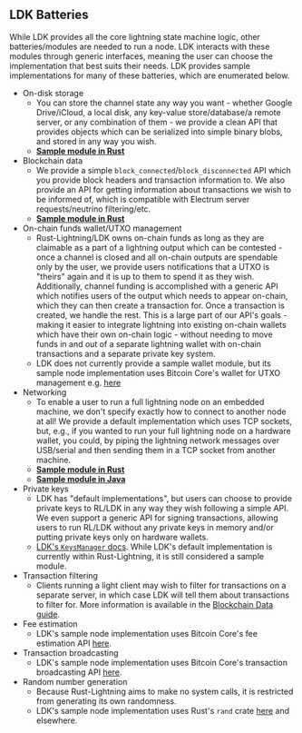 ## LDK Batteries

While LDK provides all the core lightning state machine logic, other
batteries/modules are needed to run a node. LDK interacts with these modules
through generic interfaces, meaning the user can choose the implementation that
best suits their needs. LDK provides sample implementations for many of these
batteries, which are enumerated below.

* On-disk storage
  * You can store the channel state any way you want - whether Google
  Drive/iCloud, a local disk, any key-value store/database/a remote server, or
  any combination of them - we provide a clean API that provides objects which
  can be serialized into simple binary blobs, and stored in any way you wish.
  * [**Sample module in Rust**](https://github.com/rust-bitcoin/rust-lightning/tree/main/lightning-persister)
* Blockchain data
  * We provide a simple `block_connected`/`block_disconnected`
  API which you provide block headers and transaction information to. We also
  provide an API for getting information about transactions we wish to be
  informed of, which is compatible with Electrum server requests/neutrino
  filtering/etc.
  * [**Sample module in Rust**](https://github.com/rust-bitcoin/rust-lightning/tree/main/lightning-block-sync)
* On-chain funds wallet/UTXO management
  * Rust-Lightning/LDK owns on-chain funds as long as they are claimable as
  a part of a lightning output which can be contested - once a channel is closed
  and all on-chain outputs are spendable only by the user, we provide users
  notifications that a UTXO is "theirs" again and it is up to them to spend it
  as they wish. Additionally, channel funding is accomplished with a generic API
  which notifies users of the output which needs to appear on-chain, which they
  can then create a transaction for. Once a transaction is created, we handle
  the rest. This is a large part of our API's goals - making it easier to
  integrate lightning into existing on-chain wallets which have their own
  on-chain logic - without needing to move funds in and out of a separate
  lightning wallet with on-chain transactions and a separate private key system.
  * LDK does not currently provide a sample wallet module, but its sample node
    implementation uses Bitcoin Core's wallet for UTXO management e.g. [here](https://github.com/lightningdevkit/ldk-sample/blob/2cd778e7acc959689e3b8462c529ffb3509aa1ec/src/main.rs#L245-L260)
* Networking
  * To enable a user to run a full lightning node on an embedded
  machine, we don't specify exactly how to connect to another node at all! We
  provide a default implementation which uses TCP sockets, but, e.g., if you
  wanted to run your full lightning node on a hardware wallet, you could, by
  piping the lightning network messages over USB/serial and then sending them in
  a TCP socket from another machine.
  * [**Sample module in Rust**](https://github.com/rust-bitcoin/rust-lightning/tree/main/lightning-net-tokio)
  * [**Sample module in Java**](https://github.com/lightningdevkit/ldk-garbagecollected/tree/main/src/main/java/org/ldk/batteries)
* Private keys
  * LDK has "default implementations", but users can choose to provide private
  keys to RL/LDK in any way they wish following a simple API. We even support a
  generic API for signing transactions, allowing users to run RL/LDK without any
  private keys in memory and/or putting private keys only on hardware wallets.
  * [LDK's `KeysManager` docs](https://docs.rs/lightning/*/lightning/chain/keysinterface/struct.KeysManager.html).
  While LDK's default implementation is currently within Rust-Lightning, it is
  still considered a sample module.
* Transaction filtering
  * Clients running a light client may wish to filter for transactions on a separate server, in which case LDK will tell them about transactions to filter for. More information is available in the [Blockchain Data guide](/basic-features/blockchain_data.md).
* Fee estimation
  * LDK's sample node implementation uses Bitcoin Core's fee estimation API [here](https://github.com/lightningdevkit/ldk-sample/blob/2cd778e7acc959689e3b8462c529ffb3509aa1ec/src/bitcoind_client.rs#L98-L154).
* Transaction broadcasting
  * LDK's sample node implementation uses Bitcoin Core's transaction broadcasting API [here](https://github.com/lightningdevkit/ldk-sample/blob/2cd778e7acc959689e3b8462c529ffb3509aa1ec/src/bitcoind_client.rs#L235-L257).
* Random number generation
  * Because Rust-Lightning aims to make no system calls, it is restricted from generating its own randomness.
  * LDK's sample node implementation uses Rust's `rand` crate [here](https://github.com/lightningdevkit/ldk-sample/blob/2cd778e7acc959689e3b8462c529ffb3509aa1ec/src/main.rs#L464-L465) and elsewhere.